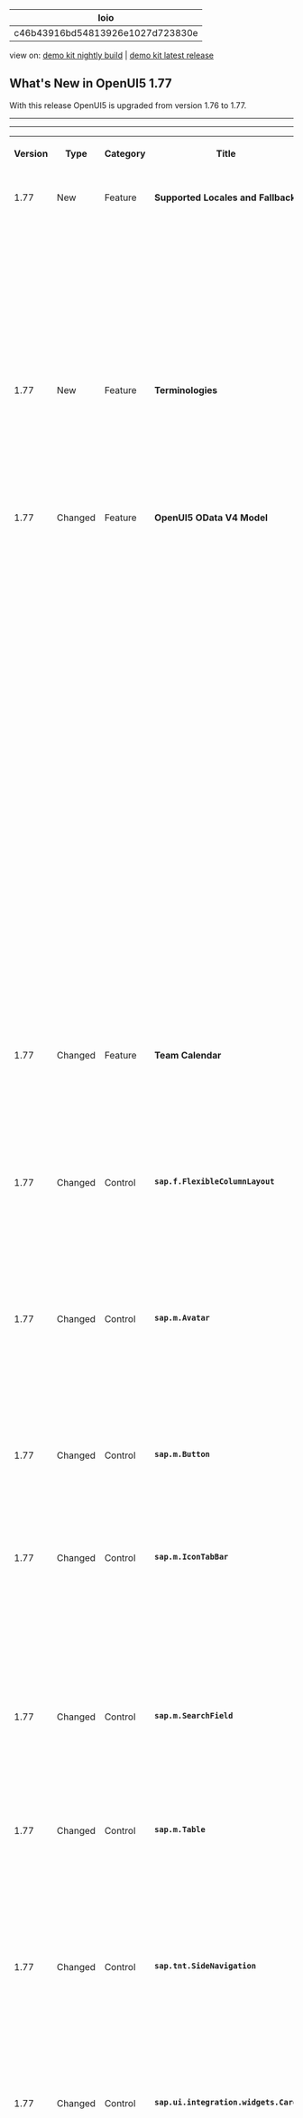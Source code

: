 <!-- loioc46b43916bd54813926e1027d723830e -->

| loio |
| -----|
| c46b43916bd54813926e1027d723830e |

<div id="loio">

view on: [demo kit nightly build](https://sdk.openui5.org/nightly/#/topic/c46b43916bd54813926e1027d723830e) | [demo kit latest release](https://sdk.openui5.org/topic/c46b43916bd54813926e1027d723830e)</div>

## What's New in OpenUI5 1.77

With this release OpenUI5 is upgraded from version 1.76 to 1.77.

***

****


<table>
<tr>
<th valign="top">

Version

</th>
<th valign="top">

Type

</th>
<th valign="top">

Category

</th>
<th valign="top">

Title

</th>
<th valign="top">

Description

</th>
<th valign="top">

Action

</th>
<th valign="top">

Available as of

</th>
</tr>
<tr>
<td valign="top">

1.77 

</td>
<td valign="top">

New 

</td>
<td valign="top">

Feature 

</td>
<td valign="top">

**Supported Locales and Fallback** 

</td>
<td valign="top">

**Supported Locales and Fallback**

A list of [supported locales](Supported_Locales_and_Fallback_Chain_ec753bc.md) can now be configured in the `manifest.json` file. This enables an application to only request particular resource bundles with language-specific texts. As requests, that were previously needed to check for the availability of language files, can now be avoided, this helps to improve the runtime performance of applications.

In addition, a new configuration allows you to explicitly set the fallback locale. English used to be the default locale, but now any fallback locale can be specified.

<sub>New•Feature•Info Only•1.77</sub>

</td>
<td valign="top">

Info Only

</td>
<td valign="top">

2020-04-23

</td>
</tr>
<tr>
<td valign="top">

1.77 

</td>
<td valign="top">

New 

</td>
<td valign="top">

Feature 

</td>
<td valign="top">

**Terminologies** 

</td>
<td valign="top">

**Terminologies**

By defining terminologies together with additional resource bundles, you can adapt an application for different scenarios or industries. [Terminologies](Terminologies_eba8d25.md) can be configured in the `manifest.json` file and can be activated in several ways, such as via API, URL parameter, or the bootstrap configuration.

<sub>New•Feature•Info Only•1.77</sub>

</td>
<td valign="top">

Info Only 

</td>
<td valign="top">

2020-04-23

</td>
</tr>
<tr>
<td valign="top">

1.77 

</td>
<td valign="top">

Changed 

</td>
<td valign="top">

Feature 

</td>
<td valign="top">

**OpenUI5 OData V4 Model** 

</td>
<td valign="top">

**OpenUI5 OData V4 Model**

The new version of the OpenUI5 OData V4 model introduces the following features:

-   You can now expand the first node of visually grouped aggregated data using `sap.ui.model.odata.v4.Context#expand`, as described in [Data Aggregation and Recursive Hierarchy](Data_Aggregation_and_Recursive_Hierarchy_7d91431.md).

    For more information, see the [API Reference](https://sdk.openui5.org/api/sap.ui.model.odata.v4.ODataListBinding%23methods/setAggregation).

-   Binding parameters and format options can now be passed to `sap.ui.model.odata.v4.AnnotationHelper#format`, and binding parameters can be passed to `sap.ui.model.odata.v4.AnnotationHelper#value`.

    For more information, see the [API Reference](https://sdk.openui5.org/api/sap.ui.model.odata.v4.AnnotationHelper%23methods/).


> ### Restriction:  
> Due to the limited feature scope of this version of the OpenUI5 OData V4 model, check that all required features are in place before developing applications. Double-check the detailed documentation of the features, as certain parts of a feature may be missing. While we aim to be compatible with existing controls, some controls might not work due to small incompatibilities compared to `sap.ui.model.odata.(v2.)ODataModel`, or due to missing features in the model \(such as tree binding\). This also applies to controls such as `TreeTable` and `AnalyticalTable`, which are not supported in combination with the OpenUI5 OData V4 model. The interface for applications has been changed for easier and more efficient use of the model. For a summary of these changes, see [Changes Compared to OData V2 Model](Changes_Compared_to_OData_V2_Model_abd4d7c.md).

For more information, see [OData V4 Model](OData_V4_Model_5de13cf.md), the [API Reference](https://sdk.openui5.org/api/sap.ui.model.odata.v4), and the [Samples](https://sdk.openui5.org/entity/sap.ui.model.odata.v4.ODataModel) in the Demo Kit.

<sub>Changed•Feature•Info Only•1.77</sub>

</td>
<td valign="top">

Info Only 

</td>
<td valign="top">

2020-04-23

</td>
</tr>
<tr>
<td valign="top">

1.77 

</td>
<td valign="top">

Changed 

</td>
<td valign="top">

Feature 

</td>
<td valign="top">

**Team Calendar** 

</td>
<td valign="top">

**Team Calendar**

This demo app is now enhanced with improvements in the navigation and available resolutions to provide better user experience. Switching between the different calendars now happens without loading the pages. Find the updated Team Calendar under [Demo Apps](https://sdk.openui5.orgdemoapps).

<sub>Changed•Feature•Info Only•1.77</sub>

</td>
<td valign="top">

Info Only 

</td>
<td valign="top">

2020-04-23

</td>
</tr>
<tr>
<td valign="top">

1.77 

</td>
<td valign="top">

Changed 

</td>
<td valign="top">

Control 

</td>
<td valign="top">

**`sap.f.FlexibleColumnLayout`** 

</td>
<td valign="top">

**`sap.f.FlexibleColumnLayout`**

We’ve introduced the `restoreFocusOnBackNavigation` property. If the property is set to `true`, the focus is restored to the last known when navigating back to a previously opened column, for example, upon closing of the end column and being transferred back to the mid column.For more information, see the [API Reference](https://sdk.openui5.org/api/sap.f.FlexibleColumnLayout) and the [Sample](https://sdk.openui5.org/entity/sap.f.FlexibleColumnLayout/sample/sap.f.sample.FlexibleColumnLayoutWithOneColumnStart).

<sub>Changed•Control•Info Only•1.77</sub>

</td>
<td valign="top">

Info Only 

</td>
<td valign="top">

2020-04-23

</td>
</tr>
<tr>
<td valign="top">

1.77 

</td>
<td valign="top">

Changed 

</td>
<td valign="top">

Control 

</td>
<td valign="top">

**`sap.m.Avatar`** 

</td>
<td valign="top">

**`sap.m.Avatar`**

You can now display visual affordance as a badge icon at the bottom-end corner of the `sap.m.Avatar` control. To set the icon that indicates the possible action that can be triggered, use the `badgeIcon` property. You can also set a tooltip for the badge icon by using the `badgeTooltip` property.For more information, see the [API Reference](https://sdk.openui5.org/api/sap.m.Avatar) and the [Sample](https://sdk.openui5.org/entity/sap.m.Avatar/sample/sap.m.sample.AvatarWithAffordance).

<sub>Changed•Control•Info Only•1.77</sub>

</td>
<td valign="top">

Info Only 

</td>
<td valign="top">

2020-04-23

</td>
</tr>
<tr>
<td valign="top">

1.77 

</td>
<td valign="top">

Changed 

</td>
<td valign="top">

Control 

</td>
<td valign="top">

**`sap.m.Button`** 

</td>
<td valign="top">

**`sap.m.Button`**

We have added a new `Attention` button type to the `sap.m.ButtonType` enum. This button type indicates a critical situation. For more information about the `sap.m.Button`, see the [API Reference](https://sdk.openui5.org/api/sap.m.Button). 

<sub>Changed•Control•Info Only•1.77</sub>

</td>
<td valign="top">

Info Only 

</td>
<td valign="top">

2020-04-23

</td>
</tr>
<tr>
<td valign="top">

1.77 

</td>
<td valign="top">

Changed 

</td>
<td valign="top">

Control 

</td>
<td valign="top">

**`sap.m.IconTabBar`** 

</td>
<td valign="top">

**`sap.m.IconTabBar`**

This control is now updated according to the latest SAP Fiori design guidelines. The horizontal scrolling behavior of the tab filters has been removed. Now, all tabs that can't fit on the tab strip, are moved over to an overflow tab. An `items` aggregation has been added to the `sap.m.IconTabFilter` control, which allows the nesting of tab filters in a hierarchical order. For more information, see the [API Reference](https://sdk.openui5.org/api/sap.m.IconTabBar) and the [Samples](https://sdk.openui5.org/entity/sap.m.IconTabBar). 

<sub>Changed•Control•Info Only•1.77</sub>

</td>
<td valign="top">

Info Only 

</td>
<td valign="top">

2020-04-23

</td>
</tr>
<tr>
<td valign="top">

1.77 

</td>
<td valign="top">

Changed 

</td>
<td valign="top">

Control 

</td>
<td valign="top">

**`sap.m.SearchField`** 

</td>
<td valign="top">

**`sap.m.SearchField`**

We have introduced a new `change` event, fired when the user changes the value of the search field. Unlike the `liveChange` event, the `change` event is not fired for each key press. For more information, see the [API Reference](https://sdk.openui5.org/api/sap.m.SearchField).

<sub>Changed•Control•Info Only•1.77</sub>

</td>
<td valign="top">

Info Only 

</td>
<td valign="top">

2020-04-23

</td>
</tr>
<tr>
<td valign="top">

1.77 

</td>
<td valign="top">

Changed 

</td>
<td valign="top">

Control 

</td>
<td valign="top">

**`sap.m.Table`** 

</td>
<td valign="top">

**`sap.m.Table`**

The automatic pop-in mode for the responsive table has been expanded: The new `hiddenInPopin` property now allows you to hide columns instead of moving them into the pop-in area based on the importance defined for each column \(`getImportance` in `sap.m.Column`\). For more information, see the [API Reference](https://sdk.openui5.org/api/sap.m.Table%23methods/getHiddenInPopin) for the related method and the [Sample](https://sdk.openui5.org/entity/sap.m.Table/sample/sap.m.sample.TableAutoPopin).

<sub>Changed•Control•Info Only•1.77</sub>

</td>
<td valign="top">

Info Only 

</td>
<td valign="top">

2020-04-23

</td>
</tr>
<tr>
<td valign="top">

1.77 

</td>
<td valign="top">

Changed 

</td>
<td valign="top">

Control 

</td>
<td valign="top">

**`sap.tnt.SideNavigation`** 

</td>
<td valign="top">

**`sap.tnt.SideNavigation`**

We have added a UI adaptation at runtime \(RTA\) `rename` action for the `sap.tnt.SideNavigation` items. Now it is possible to rename the text properties of the control at runtime directly in the SAP Fiori launchpad, without having to write new code. For more information, see the [API Reference](https://sdk.openui5.org/api/sap.tnt.SideNavigation) and the [Samples](https://sdk.openui5.org/entity/sap.tnt.SideNavigation).

<sub>Changed•Control•Info Only•1.77</sub>

</td>
<td valign="top">

Info Only 

</td>
<td valign="top">

2020-04-23

</td>
</tr>
<tr>
<td valign="top">

1.77 

</td>
<td valign="top">

Changed 

</td>
<td valign="top">

Control 

</td>
<td valign="top">

**`sap.ui.integration.widgets.Card`** 

</td>
<td valign="top">

**`sap.ui.integration.widgets.Card`**

-   We have introduced loading animation for UI Integration Cards. It displays a preview with an animated placeholder, which indicates the type and the attributes of the card while loading. For more information, see the loading of card samples in the [Card Explorer](https://sdk.openui5.org/test-resources/sap/ui/integration/demokit/cardExplorer/index.html#/exploreOverview/types)..

-   We have introduced `label` and `description` properties in the Parameters and Destinations sections of the manifest. This is useful for user-friendly visualization when working with design-time configuration tools.
-   The markdown feature of Microsoft Adaptive Cards in `sap.ui.integration.widgets.Card` of type Adaptive is now enabled. The `TextBlock` element of the card supports a subset of Markdown syntax, that is defined in Microsoft's Adaptive Card. For more information, see the [Markdown Sample](https://sdk.openui5.org/test-resources/sap/ui/integration/demokit/cardExplorer/webapp/index.html#/explore/adaptive/markdown) in the Card Explorer. 

-   We have enhanced the capabilities of the Adaptive Card by supporting the `data` property, provided on the `sap.card` level in the card's manifest. For more information, see the [Data and Templating Sample](https://sdk.openui5.org/test-resources/sap/ui/integration/demokit/cardExplorer/webapp/index.html#/explore/adaptive/data) in the Card Explorer.

-   We have enabled manifest authors to define a destination with a basic configuration for the `Submit` action of the Adaptive Card type. Now you can control and define how the `Submit` action would be handled via the manifest. For more information, see the [Adaptive Card](https://sdk.openui5.org/test-resources/sap/ui/integration/demokit/cardExplorer/webapp/index.html#/learn/types/adaptive) section and the [Submit Action Sample](https://sdk.openui5.org/test-resources/sap/ui/integration/demokit/cardExplorer/webapp/index.html#/explore/adaptive/adaptive-action-submit) in the Card Explorer.


<sub>Changed•Control•Info Only•1.77</sub>

</td>
<td valign="top">

Info Only 

</td>
<td valign="top">

2020-04-23

</td>
</tr>
<tr>
<td valign="top">

1.77 

</td>
<td valign="top">

Changed 

</td>
<td valign="top">

Control 

</td>
<td valign="top">

**`sap.uxap.ObjectPageLayout`** 

</td>
<td valign="top">

**`sap.uxap.ObjectPageLayout`**

-   We’ve introduced the `showTitle` property for `sap.uxap.ObjectPageSubSection` to enable you to determine whether the subsection title is displayed. If a subsection is the only one \(or the only one visible\) within a section, its title is displayed instead of the section title, even if this property is set to `false`. To hide the title of a subsection that is the only one \(or the only one visible\), you need to set the `showTitle` properties to `false` for both `ObjectPageSection` and its `ObjectPageSubSection`.For more information, see the [API Reference](https://sdk.openui5.org/api/sap.uxap.ObjectPageSubSection).

-   We’ve introduced the `subSectionVisibilityChange` event. The event is fired when there’s a change in the visibility of the subsections of the page or the current tab \(when `ObjectPageLayout` is used in tabs-based mode\).For more information, see the [API Reference](https://sdk.openui5.org/api/sap.uxap.ObjectPageLayout) and the [Sample](https://sdk.openui5.org/entity/sap.uxap.ObjectPageLayout/sample/sap.uxap.sample.ObjectPageState).


<sub>Changed•Control•Info Only•1.77</sub>

</td>
<td valign="top">

Info Only 

</td>
<td valign="top">

2020-04-23

</td>
</tr>
</table>

**Parent topic:**[Previous Versions](Previous_Versions_6660a59.md "")

**Related Information**  


[What's New in OpenUI5 1.133](What_s_New_in_OpenUI5_1_133_86d7605.md "With this release OpenUI5 is upgraded from version 1.132 to 1.133.")

[What's New in OpenUI5 1.132](What_s_New_in_OpenUI5_1_132_bd2e61f.md "With this release OpenUI5 is upgraded from version 1.131 to 1.132.")

[What's New in OpenUI5 1.131](What_s_New_in_OpenUI5_1_131_7d24d94.md "With this release OpenUI5 is upgraded from version 1.130 to 1.131.")

[What's New in OpenUI5 1.130](What_s_New_in_OpenUI5_1_130_85609d4.md "With this release OpenUI5 is upgraded from version 1.129 to 1.130.")

[What's New in OpenUI5 1.129](What_s_New_in_OpenUI5_1_129_d22b8af.md "With this release OpenUI5 is upgraded from version 1.128 to 1.129.")

[What's New in OpenUI5 1.128](What_s_New_in_OpenUI5_1_128_1f76220.md "With this release OpenUI5 is upgraded from version 1.127 to 1.128.")

[What's New in OpenUI5 1.127](What_s_New_in_OpenUI5_1_127_e5e1317.md "With this release OpenUI5 is upgraded from version 1.126 to 1.127.")

[What's New in OpenUI5 1.126](What_s_New_in_OpenUI5_1_126_1d98116.md "With this release OpenUI5 is upgraded from version 1.125 to 1.126.")

[What's New in OpenUI5 1.125](What_s_New_in_OpenUI5_1_125_9d87044.md "With this release OpenUI5 is upgraded from version 1.124 to 1.125.")

[What's New in OpenUI5 1.124](What_s_New_in_OpenUI5_1_124_7f77c3f.md "With this release OpenUI5 is upgraded from version 1.123 to 1.124.")

[What's New in OpenUI5 1.123](What_s_New_in_OpenUI5_1_123_9d00ac7.md "With this release OpenUI5 is upgraded from version 1.122 to 1.123.")

[What's New in OpenUI5 1.122](What_s_New_in_OpenUI5_1_122_5d078da.md "With this release OpenUI5 is upgraded from version 1.121 to 1.122.")

[What's New in OpenUI5 1.121](What_s_New_in_OpenUI5_1_121_91a4a2f.md "With this release OpenUI5 is upgraded from version 1.120 to 1.121.")

[What's New in OpenUI5 1.120](What_s_New_in_OpenUI5_1_120_2359b63.md "With this release OpenUI5 is upgraded from version 1.119 to 1.120.")

[What's New in OpenUI5 1.119](What_s_New_in_OpenUI5_1_119_0b1903a.md "With this release OpenUI5 is upgraded from version 1.118 to 1.119.")

[What's New in OpenUI5 1.118](What_s_New_in_OpenUI5_1_118_3eecbde.md "With this release OpenUI5 is upgraded from version 1.117 to 1.118.")

[What's New in OpenUI5 1.117](What_s_New_in_OpenUI5_1_117_029d3b4.md "With this release OpenUI5 is upgraded from version 1.116 to 1.117.")

[What's New in OpenUI5 1.116](What_s_New_in_OpenUI5_1_116_ebd6f34.md "With this release OpenUI5 is upgraded from version 1.115 to 1.116.")

[What's New in OpenUI5 1.115](What_s_New_in_OpenUI5_1_115_409fde8.md "With this release OpenUI5 is upgraded from version 1.114 to 1.115.")

[What's New in OpenUI5 1.114](What_s_New_in_OpenUI5_1_114_890fce1.md "With this release OpenUI5 is upgraded from version 1.113 to 1.114.")

[What's New in OpenUI5 1.113](What_s_New_in_OpenUI5_1_113_a9553fe.md "With this release OpenUI5 is upgraded from version 1.112 to 1.113.")

[What's New in OpenUI5 1.112](What_s_New_in_OpenUI5_1_112_34afc69.md "With this release OpenUI5 is upgraded from version 1.111 to 1.112.")

[What's New in OpenUI5 1.111](What_s_New_in_OpenUI5_1_111_7a67837.md "With this release OpenUI5 is upgraded from version 1.110 to 1.111.")

[What's New in OpenUI5 1.110](What_s_New_in_OpenUI5_1_110_71a855c.md "With this release OpenUI5 is upgraded from version 1.109 to 1.110.")

[What's New in OpenUI5 1.109](What_s_New_in_OpenUI5_1_109_3264bd2.md "With this release OpenUI5 is upgraded from version 1.108 to 1.109.")

[What's New in OpenUI5 1.108](What_s_New_in_OpenUI5_1_108_66e33f0.md "With this release OpenUI5 is upgraded from version 1.107 to 1.108.")

[What's New in OpenUI5 1.107](What_s_New_in_OpenUI5_1_107_d4ff916.md "With this release OpenUI5 is upgraded from version 1.106 to 1.107.")

[What's New in OpenUI5 1.106](What_s_New_in_OpenUI5_1_106_5b497b0.md "With this release OpenUI5 is upgraded from version 1.105 to 1.106.")

[What's New in OpenUI5 1.105](What_s_New_in_OpenUI5_1_105_4d6c00e.md "With this release OpenUI5 is upgraded from version 1.104 to 1.105.")

[What's New in OpenUI5 1.104](What_s_New_in_OpenUI5_1_104_69e567c.md "With this release OpenUI5 is upgraded from version 1.103 to 1.104.")

[What's New in OpenUI5 1.103](What_s_New_in_OpenUI5_1_103_0e98c76.md "With this release OpenUI5 is upgraded from version 1.102 to 1.103.")

[What's New in OpenUI5 1.102](What_s_New_in_OpenUI5_1_102_f038c99.md "With this release OpenUI5 is upgraded from version 1.101 to 1.102.")

[What's New in OpenUI5 1.101](What_s_New_in_OpenUI5_1_101_7733b00.md "With this release OpenUI5 is upgraded from version 1.100 to 1.101.")

[What's New in OpenUI5 1.100](What_s_New_in_OpenUI5_1_100_27dec1d.md "With this release OpenUI5 is upgraded from version 1.99 to 1.100.")

[What's New in OpenUI5 1.99](What_s_New_in_OpenUI5_1_99_4f35848.md "With this release OpenUI5 is upgraded from version 1.98 to 1.99.")

[What's New in OpenUI5 1.98](What_s_New_in_OpenUI5_1_98_d9f16f2.md "With this release OpenUI5 is upgraded from version 1.97 to 1.98.")

[What's New in OpenUI5 1.97](What_s_New_in_OpenUI5_1_97_fa0e282.md "With this release OpenUI5 is upgraded from version 1.96 to 1.97.")

[What's New in OpenUI5 1.96](What_s_New_in_OpenUI5_1_96_7a9269f.md "With this release OpenUI5 is upgraded from version 1.95 to 1.96.")

[What's New in OpenUI5 1.95](What_s_New_in_OpenUI5_1_95_a1aea67.md "With this release OpenUI5 is upgraded from version 1.94 to 1.95.")

[What's New in OpenUI5 1.94](What_s_New_in_OpenUI5_1_94_c40f1e6.md "With this release OpenUI5 is upgraded from version 1.93 to 1.94.")

[What's New in OpenUI5 1.93](What_s_New_in_OpenUI5_1_93_f273340.md "With this release OpenUI5 is upgraded from version 1.92 to 1.93.")

[What's New in OpenUI5 1.92](What_s_New_in_OpenUI5_1_92_1ef345d.md "With this release OpenUI5 is upgraded from version 1.91 to 1.92.")

[What's New in OpenUI5 1.91](What_s_New_in_OpenUI5_1_91_0a2bd79.md "With this release OpenUI5 is upgraded from version 1.90 to 1.91.")

[What's New in OpenUI5 1.90](What_s_New_in_OpenUI5_1_90_91c10c2.md "With this release OpenUI5 is upgraded from version 1.89 to 1.90.")

[What's New in OpenUI5 1.89](What_s_New_in_OpenUI5_1_89_e56cddc.md "With this release OpenUI5 is upgraded from version 1.88 to 1.89.")

[What's New in OpenUI5 1.88](What_s_New_in_OpenUI5_1_88_e15a206.md "With this release OpenUI5 is upgraded from version 1.87 to 1.88.")

[What's New in OpenUI5 1.87](What_s_New_in_OpenUI5_1_87_b506da7.md "With this release OpenUI5 is upgraded from version 1.86 to 1.87.")

[What's New in OpenUI5 1.86](What_s_New_in_OpenUI5_1_86_4c1c959.md "With this release OpenUI5 is upgraded from version 1.85 to 1.86.")

[What's New in OpenUI5 1.85](What_s_New_in_OpenUI5_1_85_1d18eb5.md "With this release OpenUI5 is upgraded from version 1.84 to 1.85.")

[What's New in OpenUI5 1.84](What_s_New_in_OpenUI5_1_84_dc76640.md "With this release OpenUI5 is upgraded from version 1.82 to 1.84.")

[What's New in OpenUI5 1.82](What_s_New_in_OpenUI5_1_82_3a8dd13.md "With this release OpenUI5 is upgraded from version 1.81 to 1.82.")

[What's New in OpenUI5 1.81](What_s_New_in_OpenUI5_1_81_f5e2a21.md "With this release OpenUI5 is upgraded from version 1.80 to 1.81.")

[What's New in OpenUI5 1.80](What_s_New_in_OpenUI5_1_80_8cee506.md "With this release OpenUI5 is upgraded from version 1.79 to 1.80.")

[What's New in OpenUI5 1.79](What_s_New_in_OpenUI5_1_79_99c4cdc.md "With this release OpenUI5 is upgraded from version 1.78 to 1.79.")

[What's New in OpenUI5 1.78](What_s_New_in_OpenUI5_1_78_f09b63e.md "With this release OpenUI5 is upgraded from version 1.77 to 1.78.")

[What's New in OpenUI5 1.76](What_s_New_in_OpenUI5_1_76_aad03b5.md "With this release OpenUI5 is upgraded from version 1.75 to 1.76.")

[What's New in OpenUI5 1.75](What_s_New_in_OpenUI5_1_75_5cbb62d.md "With this release OpenUI5 is upgraded from version 1.74 to 1.75.")

[What's New in OpenUI5 1.74](What_s_New_in_OpenUI5_1_74_c22208a.md "With this release OpenUI5 is upgraded from version 1.73 to 1.74.")

[What's New in OpenUI5 1.73](What_s_New_in_OpenUI5_1_73_231dd13.md "With this release OpenUI5 is upgraded from version 1.72 to 1.73.")

[What's New in OpenUI5 1.72](What_s_New_in_OpenUI5_1_72_521cad9.md "With this release OpenUI5 is upgraded from version 1.71 to 1.72.")

[What's New in OpenUI5 1.71](What_s_New_in_OpenUI5_1_71_a93a6a3.md "With this release OpenUI5 is upgraded from version 1.70 to 1.71.")

[What's New in OpenUI5 1.70](What_s_New_in_OpenUI5_1_70_f073d69.md "With this release OpenUI5 is upgraded from version 1.69 to 1.70.")

[What's New in OpenUI5 1.69](What_s_New_in_OpenUI5_1_69_89a18bd.md "With this release OpenUI5 is upgraded from version 1.68 to 1.69.")

[What's New in OpenUI5 1.68](What_s_New_in_OpenUI5_1_68_f94bf93.md "With this release OpenUI5 is upgraded from version 1.67 to 1.68.")

[What's New in OpenUI5 1.67](What_s_New_in_OpenUI5_1_67_a6b1472.md "With this release OpenUI5 is upgraded from version 1.66 to 1.67.")

[What's New in OpenUI5 1.66](What_s_New_in_OpenUI5_1_66_c9896e9.md "With this release OpenUI5 is upgraded from version 1.65 to 1.66.")

[What's New in OpenUI5 1.65](What_s_New_in_OpenUI5_1_65_0f5acfd.md "With this release OpenUI5 is upgraded from version 1.64 to 1.65.")

[What's New in OpenUI5 1.64](What_s_New_in_OpenUI5_1_64_0e30822.md "With this release OpenUI5 is upgraded from version 1.63 to 1.64.")

[What's New in OpenUI5 1.63](What_s_New_in_OpenUI5_1_63_e8d9da7.md "With this release OpenUI5 is upgraded from version 1.62 to 1.63.")

[What's New in OpenUI5 1.62](What_s_New_in_OpenUI5_1_62_771f4d5.md "With this release OpenUI5 is upgraded from version 1.61 to 1.62.")

[What's New in OpenUI5 1.61](What_s_New_in_OpenUI5_1_61_d991552.md "With this release OpenUI5 is upgraded from version 1.60 to 1.61.")

[What's New in OpenUI5 1.60](What_s_New_in_OpenUI5_1_60_5a0e1f7.md "With this release OpenUI5 is upgraded from version 1.58 to 1.60.")

[What's New in OpenUI5 1.58](What_s_New_in_OpenUI5_1_58_7c927aa.md "With this release OpenUI5 is upgraded from version 1.56 to 1.58.")

[What's New in OpenUI5 1.56](What_s_New_in_OpenUI5_1_56_108b7fd.md "With this release OpenUI5 is upgraded from version 1.54 to 1.56.")

[What's New in OpenUI5 1.54](What_s_New_in_OpenUI5_1_54_c838330.md "With this release OpenUI5 is upgraded from version 1.52 to 1.54.")

[What's New in OpenUI5 1.52](What_s_New_in_OpenUI5_1_52_849e1b6.md "With this release OpenUI5 is upgraded from version 1.50 to 1.52.")

[What's New in OpenUI5 1.50](What_s_New_in_OpenUI5_1_50_759e9f3.md "With this release OpenUI5 is upgraded from version 1.48 to 1.50.")

[What's New in OpenUI5 1.48](What_s_New_in_OpenUI5_1_48_fa1efac.md "With this release OpenUI5 is upgraded from version 1.46 to 1.48.")

[What's New in OpenUI5 1.46](What_s_New_in_OpenUI5_1_46_6307539.md "With this release OpenUI5 is upgraded from version 1.44 to 1.46.")

[What's New in OpenUI5 1.44](What_s_New_in_OpenUI5_1_44_a0cb7a0.md "With this release OpenUI5 is upgraded from version 1.42 to 1.44.")

[What's New in OpenUI5 1.42](What_s_New_in_OpenUI5_1_42_468b05d.md "With this release OpenUI5 is upgraded from version 1.40 to 1.42.")

[What's New in OpenUI5 1.40](What_s_New_in_OpenUI5_1_40_fbab50e.md "With this release OpenUI5 is upgraded from version 1.38 to 1.40.")

[What's New in OpenUI5 1.38](What_s_New_in_OpenUI5_1_38_f218918.md "With this release OpenUI5 is upgraded from version 1.36 to 1.38.")

